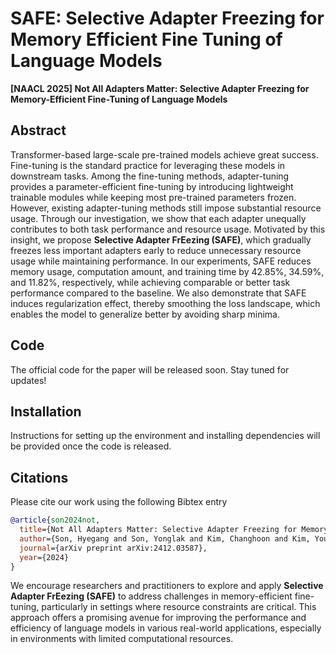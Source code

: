 # SAFE: Selective Adapter Freezing for Memory Efficient Fine Tuning of Language Models
**[NAACL 2025] Not All Adapters Matter: Selective Adapter Freezing for Memory-Efficient Fine-Tuning of Language Models**


## Abstract

Transformer-based large-scale pre-trained models achieve great success. Fine-tuning is the standard practice for leveraging these models in downstream tasks. Among the fine-tuning methods, adapter-tuning provides a parameter-efficient fine-tuning by introducing lightweight trainable modules while keeping most pre-trained parameters frozen. However, existing adapter-tuning methods still impose substantial resource usage. Through our investigation, we show that each adapter unequally contributes to both task performance and resource usage. Motivated by this insight, we propose **Selective Adapter FrEezing (SAFE)**, which gradually freezes less important adapters early to reduce unnecessary resource usage while maintaining performance. In our experiments, SAFE reduces memory usage, computation amount, and training time by 42.85%, 34.59%, and 11.82%, respectively, while achieving comparable or better task performance compared to the baseline. We also demonstrate that SAFE induces regularization effect, thereby smoothing the loss landscape, which enables the model to generalize better by avoiding sharp minima.

## Code

The official code for the paper will be released soon. Stay tuned for updates!

## Installation

Instructions for setting up the environment and installing dependencies will be provided once the code is released.

## Citations

Please cite our work using the following Bibtex entry

```bibtex
@article{son2024not,
  title={Not All Adapters Matter: Selective Adapter Freezing for Memory-Efficient Fine-Tuning of Language Models},
  author={Son, Hyegang and Son, Yonglak and Kim, Changhoon and Kim, Young Geun},
  journal={arXiv preprint arXiv:2412.03587},
  year={2024}
}
```



We encourage researchers and practitioners to explore and apply **Selective Adapter FrEezing (SAFE)** to address challenges in memory-efficient fine-tuning, particularly in settings where resource constraints are critical. This approach offers a promising avenue for improving the performance and efficiency of language models in various real-world applications, especially in environments with limited computational resources.
